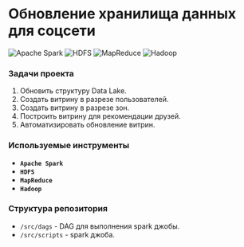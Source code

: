 # **Обновление хранилища данных для соцсети**

![Apache Spark](https://img.shields.io/badge/-Apache_Spark-red)
![HDFS](https://img.shields.io/badge/-HDFS-yellow)
![MapReduce](https://img.shields.io/badge/-MapReduce-black)
![Hadoop](https://img.shields.io/badge/-Hadoop-orange)

### **Задачи проекта**

1. Обновить структуру Data Lake.
2. Создать витрину в разрезе пользователей.
3. Создать витрину в разрезе зон.
4. Построить витрину для рекомендации друзей.
5. Автоматизировать обновление витрин.

### **Используемые инструменты**

- **`Apache Spark`**
- **`HDFS`**
- **`MapReduce`**
- **`Hadoop`**



### **Структура репозитория**

- `/src/dags` - DAG для выполнения spark джобы.
- `/src/scripts` - spark джоба.
